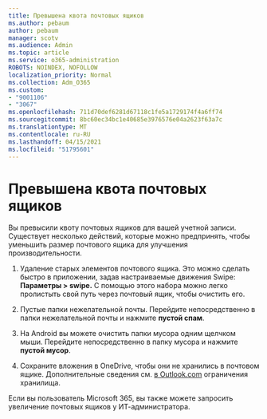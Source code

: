 ```yaml
---
title: Превышена квота почтовых ящиков
ms.author: pebaum
author: pebaum
manager: scotv
ms.audience: Admin
ms.topic: article
ms.service: o365-administration
ROBOTS: NOINDEX, NOFOLLOW
localization_priority: Normal
ms.collection: Adm_O365
ms.custom:
- "9001106"
- "3067"
ms.openlocfilehash: 711d70def6281d67118c1fe5a1729174f4a6ff74
ms.sourcegitcommit: 8bc60ec34bc1e40685e3976576e04a2623f63a7c
ms.translationtype: MT
ms.contentlocale: ru-RU
ms.lasthandoff: 04/15/2021
ms.locfileid: "51795601"
---
```

# <a name="mailbox-quota-exceeded"></a>Превышена квота почтовых ящиков

Вы превысили квоту почтовых ящиков для вашей учетной записи. Существует несколько действий, которые можно предпринять, чтобы уменьшить размер почтового ящика для улучшения производительности.

1. Удаление старых элементов почтового ящика. Это можно сделать быстро в приложении, задав настраиваемые движения Swipe: **Параметры > swipe.** С помощью этого набора можно легко пролистыть свой путь через почтовый ящик, чтобы очистить его.

2. Пустые папки нежелательной почты. Перейдите непосредственно в папки нежелательной почты и нажмите **пустой спам**.

3. На Android вы можете очистить папки мусора одним щелчком мыши. Перейдите непосредственно в папку мусора и нажмите **пустой мусор**. 

4. Сохраните вложения в OneDrive, чтобы они не хранились в почтовом ящике. Дополнительные сведения см. [в Outlook.com](https://support.office.com/article/storage-limits-in-outlook-com-7ac99134-69e5-4619-ac0b-2d313bba5e9e) ограничения хранилища. 

Если вы пользователь Microsoft 365, вы также можете запросить увеличение почтовых ящиков у ИТ-администратора.